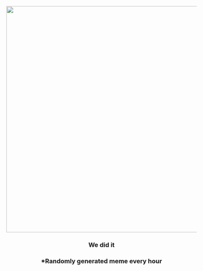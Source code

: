 <p align="center">
        <img src="https://i.redd.it/n1bplueydos81.jpg" width="600" height="600">
        </p>
        <h3 align="center">We did it</h3>
        <h3 align="center">*Randomly generated meme every hour</h3>
    